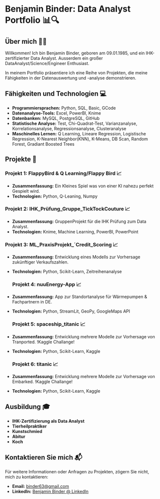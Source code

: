 # Benjamin Binder: Data Analyst Portfolio 📊🔍

## Über mich 🙋‍♂️

Willkommen! Ich bin Benjamin Binder, geboren am 09.01.1985, und ein IHK-zertifizierter Data Analyst.
Ausserdem ein großer DataAnalyst/Science/Engineer Enthusiast.

In meinem Portfolio präsentiere ich eine Reihe von Projekten, die meine Fähigkeiten in der Datenauswertung und -analyse demonstrieren.

## Fähigkeiten und Technologien 💻

- **Programmiersprachen:** Python, SQL, Basic, GCode
- **Datenanalyse-Tools:** Excel, PowerBI, Knime
- **Datenbanken:** MySQL, PostgreSQL, GitHub
- **Statistische Analyse:** Test, Chi-Quadrat-Test, Varianzanalyse, Korrelationsanalyse, Regressionsanalyse, Clusteranalyse
- **Maschinelles Lernen:** Q Learning, Lineare Regression, Logistische Regression, K-Nearest Neighbor(KNN), K-Means, DB Scan, Random Forest, Gradiant Boosted Trees

## Projekte 📁

### Projekt 1: FlappyBird & Q Learning/Flappy Bird 📈

- **Zusammenfassung:** Ein Kleines Spiel was von einer KI nahezu perfekt Gespielt wird.
- **Technologien:** Python, Q-Leaning, Numpy

### Projekt 2: IHK_Prüfung_Gruppe_TickTockCouture 📈

- **Zusammenfassung:** GruppenProjekt für die IHK Prüfung zum Data Analyst.
- **Technologien:** Knime, Machine Learning, PowerBI, PowerPoint

### Projekt 3: ML_PraxisProjekt_´Credit_Scoring 📈

- **Zusammenfassung:** Entwicklung eines Modells zur Vorhersage zukünftiger Verkaufszahlen.
- **Technologien:** Python, Scikit-Learn, Zeitreihenanalyse

  ### Projekt 4: nuuEnergy-App 📈

- **Zusammenfassung:** App zur Standortanalyse für Wärmepumpen & Fachpartnern in DE.
- **Technologien:** Python, StreamLit, GeoPy, GoogleMaps API

  ### Projekt 5: spaceship_titanic 📈

- **Zusammenfassung:** Entwicklung mehrere Modelle zur Vorhersage von Tranported. !Kaggle Challange!
- **Technologien:** Python, Scikit-Learn, Kaggle

  ### Projekt 6: titanic 📈

- **Zusammenfassung:** Entwicklung mehrere Modelle zur Vorhersage von Embarked. !Kaggle Challange!
- **Technologien:** Python, Scikit-Learn, Kaggle

## Ausbildung 🎓

- **IHK-Zertifizierung als Data Analyst**
- **Tierheilpraktiker**
- **Kunstschmied**
- **Abitur**
- **Koch**


## Kontaktieren Sie mich 📬

Für weitere Informationen oder Anfragen zu Projekten, zögern Sie nicht, mich zu kontaktieren:

- **Email:** [binder63@gmail.com](mailto:binder63@gmail.com)
- **LinkedIn:** [Benjamin Binder @ LinkedIn](www.linkedin.com/in/benjamin-binder85)



